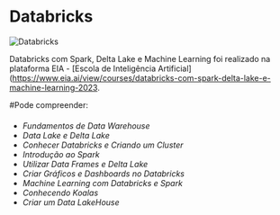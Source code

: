 # Databricks
![Databricks](https://upload.wikimedia.org/wikipedia/commons/thumb/6/63/Databricks_Logo.png/800px-Databricks_Logo.png)

Databricks com Spark, Delta Lake e Machine Learning foi realizado na plataforma EIA - [Escola de Inteligência Artificial](https://www.eia.ai/view/courses/databricks-com-spark-delta-lake-e-machine-learning-2023.

 
#Pode compreender:<h6>
* Fundamentos de Data Warehouse
* Data Lake e Delta Lake
* Conhecer Databricks e Criando um Cluster
* Introdução ao Spark
* Utilizar Data Frames e Delta Lake
* Criar Gráficos e Dashboards no Databricks
* Machine Learning com Databricks e Spark
* Conhecendo Koalas
* Criar um Data LakeHouse

